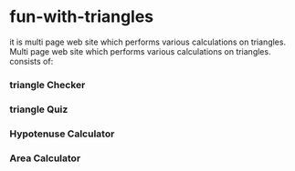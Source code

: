# fun-with-triangles
it is multi page web site which performs various calculations on triangles.
Multi page web site which performs various calculations on triangles.
consists of:

<h3>triangle Checker</h3>
<h3>triangle Quiz</h3>
<h3>Hypotenuse Calculator</h3>
<h3>Area Calculator</h3>
